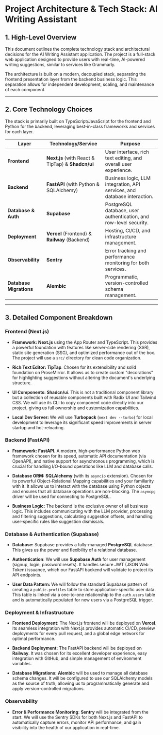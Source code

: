 # Project Architecture & Tech Stack: AI Writing Assistant

## 1. High-Level Overview

This document outlines the complete technology stack and architectural decisions for the AI Writing Assistant application. The project is a full-stack web application designed to provide users with real-time, AI-powered writing suggestions, similar to services like Grammarly.

The architecture is built on a modern, decoupled stack, separating the frontend presentation layer from the backend business logic. This separation allows for independent development, scaling, and maintenance of each component.

---

## 2. Core Technology Choices

The stack is primarily built on TypeScript/JavaScript for the frontend and Python for the backend, leveraging best-in-class frameworks and services for each layer.

| Layer                     | Technology/Service                                       | Purpose                                                                 |
| ------------------------- | -------------------------------------------------------- | ----------------------------------------------------------------------- |
| **Frontend** | **Next.js** (with React & TipTap) & **Shadcn/ui** | User interface, rich text editing, and overall user experience.         | 
| **Backend** | **FastAPI** (with Python & SQLAlchemy)                   | Business logic, LLM integration, API services, and database interaction.| 
| **Database & Auth** | **Supabase** | PostgreSQL database, user authentication, and row-level security.       | 
| **Deployment** | **Vercel** (Frontend) & **Railway** (Backend)            | Hosting, CI/CD, and infrastructure management.                          | 
| **Observability** | **Sentry** | Error tracking and performance monitoring for both services.            | 
| **Database Migrations** | **Alembic** | Programmatic, version-controlled schema management.                     | 

---

## 3. Detailed Component Breakdown

### Frontend (Next.js)

* **Framework:** **Next.js** using the App Router and TypeScript. This provides a powerful foundation with features like server-side rendering (SSR), static site generation (SSG), and optimized performance out of the box. The project will use a `src/` directory for clean code organization.

* **Rich Text Editor:** **TipTap**. Chosen for its extensibility and solid foundation on ProseMirror. It allows us to create custom "decorations" for highlighting suggestions without altering the document's underlying structure.

* **UI Components:** **Shadcn/ui**. This is not a traditional component library but a collection of reusable components built with Radix UI and Tailwind CSS. We will use its CLI to copy component code directly into our project, giving us full ownership and customization capabilities.

* **Local Dev Server:** We will use **Turbopack** (`next dev --turbo`) for local development to leverage its significant speed improvements in server startup and hot-reloading.

### Backend (FastAPI)

* **Framework:** **FastAPI**. A modern, high-performance Python web framework chosen for its speed, automatic API documentation (via OpenAPI), and native support for asynchronous programming, which is crucial for handling I/O-bound operations like LLM and database calls.

* **Database ORM:** **SQLAlchemy** (with its `asyncio` extension). Chosen for its powerful Object-Relational Mapping capabilities and your familiarity with it. It allows us to interact with the database using Python objects and ensures that all database operations are non-blocking. The `asyncpg` driver will be used for connecting to PostgreSQL.

* **Business Logic:** The backend is the exclusive owner of all business logic. This includes communicating with the LLM provider, processing and filtering suggestions, calculating suggestion offsets, and handling user-specific rules like suggestion dismissals.

### Database & Authentication (Supabase)

* **Database:** Supabase provides a fully-managed **PostgreSQL** database. This gives us the power and flexibility of a relational database.

* **Authentication:** We will use **Supabase Auth** for user management (signup, login, password resets). It handles secure JWT (JSON Web Token) issuance, which our FastAPI backend will validate to protect its API endpoints.

* **User Data Pattern:** We will follow the standard Supabase pattern of creating a `public.profiles` table to store application-specific user data. This table is linked via a one-to-one relationship to the `auth.users` table and is automatically populated for new users via a PostgreSQL trigger.

### Deployment & Infrastructure

* **Frontend Deployment:** The Next.js frontend will be deployed on **Vercel**. Its seamless integration with Next.js provides automatic CI/CD, preview deployments for every pull request, and a global edge network for optimal performance.

* **Backend Deployment:** The FastAPI backend will be deployed on **Railway**. It was chosen for its excellent developer experience, easy integration with GitHub, and simple management of environment variables.

* **Database Migrations:** **Alembic** will be used to manage all database schema changes. It will be configured to use our SQLAlchemy models as the source of truth, allowing us to programmatically generate and apply version-controlled migrations.

### Observability

* **Error & Performance Monitoring:** **Sentry** will be integrated from the start. We will use the Sentry SDKs for both Next.js and FastAPI to automatically capture errors, monitor API performance, and gain visibility into the health of our application in real-time.
